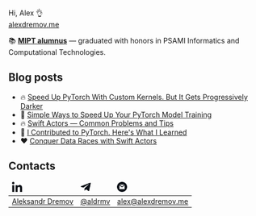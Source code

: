 <img  align="right" src="https://camo.githubusercontent.com/30c8c3aa800200a934fa4bdd132589ab7761ba365633154a23d2b1ea21d23515/68747470733a2f2f6b6f6d617265762e636f6d2f67687076632f3f757365726e616d653d616c65786472656d6f76" alt="" data-canonical-src="https://komarev.com/ghpvc/?username=alexdremov" style="max-width: 100%;">

Hi, Alex 👌<br>
[alexdremov.me](https://alexdremov.me?utm_source=github&utm_medium=readmeme)

📚 [**MIPT alumnus**](https://eng.mipt.ru/why-mipt/#applied-mathematics-and-informatics) — graduated with honors in PSAMI Informatics and Computational Technologies.

## Blog posts
<!-- BLOG-POST-LIST:START -->
 - 🔥 [Speed Up PyTorch With Custom Kernels. But It Gets Progressively Darker](https://alexdremov.me/speed-up-pytorch-with-custom-kernels-but-it-gets-progressively-darker/?utm_medium=alexroar_readme&utm_source=github)
 - 🌮 [Simple Ways to Speed Up Your PyTorch Model Training](https://alexdremov.me/simple-ways-to-speedup-your-pytorch-model-training/?utm_medium=alexroar_readme&utm_source=github)
 - 🔥 [Swift Actors — Common Problems and Tips](https://alexdremov.me/swift-actors-common-problems-and-tips/?utm_medium=alexroar_readme&utm_source=github)
 - 🚀 [I Contributed to PyTorch. Here&#39;s What I Learned](https://alexdremov.me/i-contributed-to-pytorch-heres-what-i-learned/?utm_medium=alexroar_readme&utm_source=github)
 - ❤️ [Conquer Data Races with Swift Actors](https://alexdremov.me/conquer-data-races-with-swift-actors/?utm_medium=alexroar_readme&utm_source=github)<!-- BLOG-POST-LIST:END -->

## Contacts
<table>
    <thead>
      <tr>
      <td><img height="20px" src="https://github.com/AlexRoar/alexroar/raw/main/assets/linkedin.svg"></td>  
      <td><img height="20px" src="https://github.com/AlexRoar/alexroar/raw/main/assets/telegram.svg"></td>  
      <td><img height="20px" src="https://github.com/AlexRoar/alexroar/raw/main/assets/gmail.svg"></td>  
      </tr>
    </thead>
    <tbody>
      <tr>
      <td><a href="https://www.linkedin.com/in/alexdremov/">Aleksandr Dremov</a></td>  
      <td><a href="https://t.me/aldrmv">@aldrmv</a></td>  
      <td><a href="mailto:alex@alexdremov.me">alex@alexdremov.me</a></td>
      </tr>
    </tbody>
</table>
